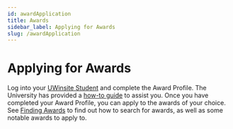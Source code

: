 ```yaml
---
id: awardApplication
title: Awards
sidebar_label: Applying for Awards
slug: /awardApplication
---
```


# Applying for Awards

Log into your [UWinsite Student][uwinsite] and complete the Award Profile. The University has provided a [how-to guide][guide] to assist you. Once you have completed your Award Profile, you can apply to the awards of your choice. See [Finding Awards](findingawards) to find out how to search for awards, as well as some notable awards to apply to.

[awardsearch]: https://www.uwindsor.ca/studentawards/awards-search?ACAD_CAREER=UGRD&UW_FAC=SCIENCE
[uwinsite]: https://student.uwindsor.ca
[guide]: https://www.uwindsor.ca/studentawards/sites/uwindsor.ca.studentawards/files/uwinaward_application_profile_instructions_for_students_3.pdf
